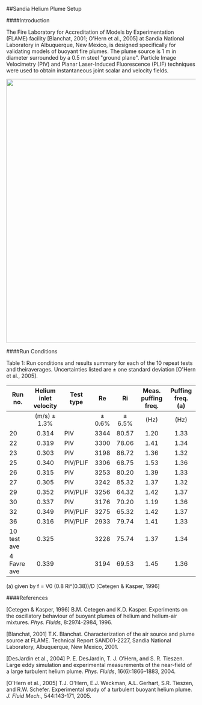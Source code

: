 ##Sandia Helium Plume Setup

####Introduction

The Fire Laboratory for Accreditation of Models by Experimentation (FLAME) facility [Blanchat, 2001; O'Hern et al., 2005] at Sandia National Laboratory in Albuquerque, New Mexico, is designed specifically for validating models of buoyant fire plumes. The plume source is 1 m in diameter surrounded by a 0.5 m steel "ground plane". Particle Image Velocimetry (PIV) and Planar Laser-Induced Fluorescence (PLIF) techniques were used to obtain instantaneous joint scalar and velocity fields.

<img src="https://github.com/MaCFP/macfp-db/blob/master/Buoyant_Plumes/Sandia_Helium_Plume/Documentation/Sandia_FLAME_facility.png" width="700">

####Run Conditions

Table 1: Run conditions and results summary for each of the 10 repeat tests and theiraverages. Uncertainties listed are ± one standard deviation [O'Hern et al., 2005].

| Run no. | Helium inlet velocity | Test type | Re | Ri | Meas. puffing freq. | Puffing freq. (a) |
| ------- |:-------:| ------- |:------:|:------:|:-------:|:-------:|
|         | (m/s) ± 1.3% |           |± 0.6% |± 6.5% | (Hz)  | (Hz)  |    
| 20      | 0.314        | PIV       | 3344  | 80.57 | 1.20  | 1.33  |
| 22      | 0.319        | PIV       | 3300  | 78.06 | 1.41  | 1.34  |
| 23      | 0.303        | PIV       | 3198  | 86.72 | 1.36  | 1.32  |
| 25      | 0.340        | PIV/PLIF  | 3306  | 68.75 | 1.53  | 1.36  |
| 26      | 0.315        | PIV       | 3253  | 80.20 | 1.39  | 1.33  |
| 27      | 0.305        | PIV       | 3242  | 85.32 | 1.37  | 1.32  |
| 29      | 0.352        | PIV/PLIF  | 3256  | 64.32 | 1.42  | 1.37  |
| 30      | 0.337        | PIV       | 3176  | 70.20 | 1.19  | 1.36  |
| 32      | 0.349        | PIV/PLIF  | 3275  | 65.32 | 1.42  | 1.37  |
| 36      | 0.316        | PIV/PLIF  | 2933  | 79.74 | 1.41  | 1.33  |
| 10 test ave | 0.325    |           | 3228  | 75.74 | 1.37  | 1.34  |
| 4 Favre ave | 0.339    |           | 3194  | 69.53 | 1.45  | 1.36  |

(a) given by f = V0 (0.8 Ri^(0.38))/D [Cetegen & Kasper, 1996]

####References

[Cetegen & Kasper, 1996] B.M. Cetegen and K.D. Kasper. Experiments on the oscillatory behaviour of buoyant plumes of helium and helium-air mixtures. _Phys. Fluids_, 8:2974-2984, 1996.

[Blanchat, 2001] T.K. Blanchat. Characterization of the air source and plume source at FLAME.  Technical Report SAND01-2227, Sandia National Laboratory, Albuquerque, New Mexico, 2001.

[DesJardin et al., 2004] P. E. DesJardin, T. J. O’Hern, and S. R. Tieszen. Large eddy simulation and experimental measurements of the near-field of a large turbulent helium plume. _Phys. Fluids_, 16(6):1866–1883, 2004.

[O'Hern et al., 2005] T.J. O'Hern, E.J. Weckman, A.L. Gerhart, S.R. Tieszen, and R.W. Schefer.  Experimental study of a turbulent buoyant helium plume. _J. Fluid Mech._, 544:143-171, 2005.
